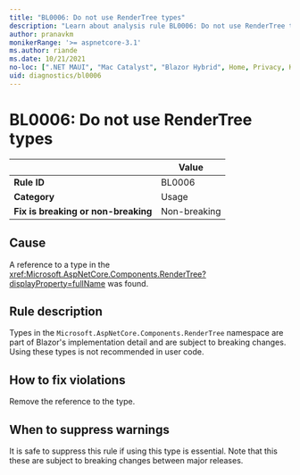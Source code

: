 ```yaml
---
title: "BL0006: Do not use RenderTree types"
description: "Learn about analysis rule BL0006: Do not use RenderTree types"
author: pranavkm
monikerRange: '>= aspnetcore-3.1'
ms.author: riande
ms.date: 10/21/2021
no-loc: [".NET MAUI", "Mac Catalyst", "Blazor Hybrid", Home, Privacy, Kestrel, appsettings.json, "ASP.NET Core Identity", cookie, Cookie, Blazor, "Blazor Server", "Blazor WebAssembly", "Identity", "Let's Encrypt", Razor, SignalR]
uid: diagnostics/bl0006
---
```

# BL0006: Do not use RenderTree types

| | Value |
|-|-|
| **Rule ID** |BL0006|
| **Category** |Usage|
| **Fix is breaking or non-breaking** |Non-breaking|

## Cause

A reference to a type in the <xref:Microsoft.AspNetCore.Components.RenderTree?displayProperty=fullName> was found.

## Rule description

Types in the `Microsoft.AspNetCore.Components.RenderTree` namespace are part of Blazor's implementation detail and are subject to breaking changes. Using these types is not recommended in user code.

## How to fix violations

Remove the reference to the type.

## When to suppress warnings

It is safe to suppress this rule if using this type is essential. Note that this these are subject to breaking changes between major releases.
